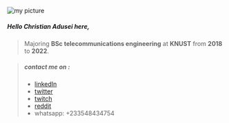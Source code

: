 
![my picture](https://www.datamavens.io/web/image/res.users/36/image_128?unique=c4028d0)
##### Hello **Christian Adusei** here,
> Majoring **BSc telecommunications engineering** at **KNUST**
> from **2018** to **2022**.




> ##### contact me on :
> - [linkedIn](https://www.linkedin.com/in/chritian-adusei-814b9719b)
> - [twitter](https://twitter.com/kordaae?s=09)
> - [twitch](https://www.twitch.tv/kordaae)
> - [reddit](https://www.reddit.com/u/Kordaae?utm_medium=android_app&utm_source=share)
> - whatsapp: +233548434754